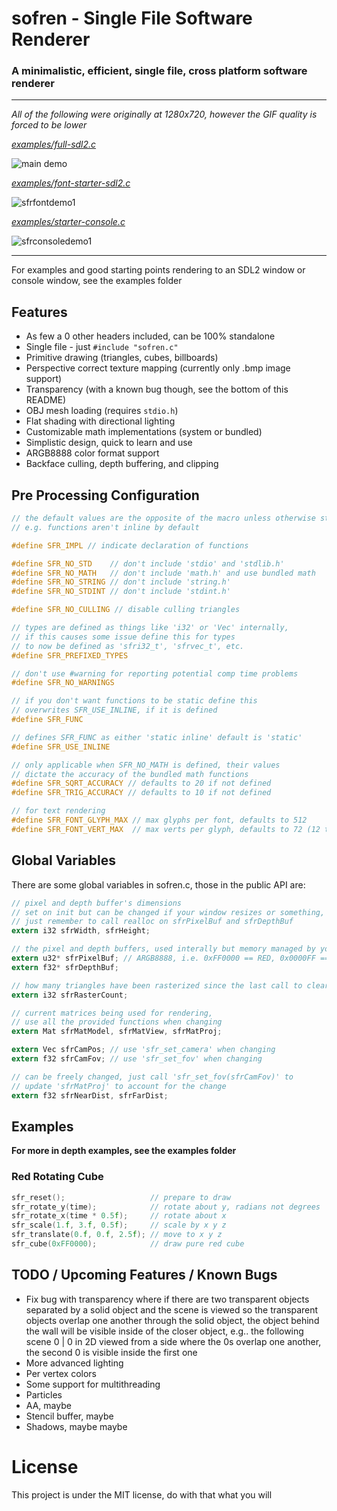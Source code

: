 # sofren - Single File Software Renderer

### A minimalistic, efficient, single file, cross platform software renderer

---

*All of the following were originally at 1280x720, however the GIF quality is forced to be lower*

[*examples/full-sdl2.c*](https://github.com/cyprus327/sofren/blob/main/examples/tex-starter-sdl2.c)

![main demo](https://github.com/user-attachments/assets/73646581-9351-4320-b029-6f31cd42f79f)

[*examples/font-starter-sdl2.c*](https://github.com/cyprus327/sofren/blob/main/examples/font-starter-sdl2.c)

![sfrfontdemo1](https://github.com/user-attachments/assets/87f62598-b39e-4d04-b19d-0f97ddba1622)

[*examples/starter-console.c*](https://github.com/cyprus327/sofren/blob/main/examples/tex-starter-sdl2.c)

![sfrconsoledemo1](https://github.com/user-attachments/assets/36b51566-7893-4729-a498-b18c6569ea83)

---

For examples and good starting points rendering to an SDL2 window or console window, see the examples folder

## Features
- As few a 0 other headers included, can be 100% standalone
- Single file - just `#include "sofren.c"`
- Primitive drawing (triangles, cubes, billboards)
- Perspective correct texture mapping (currently only .bmp image support)
- Transparency (with a known bug though, see the bottom of this README)
- OBJ mesh loading (requires `stdio.h`)
- Flat shading with directional lighting
- Customizable math implementations (system or bundled)
- Simplistic design, quick to learn and use
- ARGB8888 color format support
- Backface culling, depth buffering, and clipping

## Pre Processing Configuration 
```c
// the default values are the opposite of the macro unless otherwise stated,
// e.g. functions aren't inline by default

#define SFR_IMPL // indicate declaration of functions

#define SFR_NO_STD    // don't include 'stdio' and 'stdlib.h'
#define SFR_NO_MATH   // don't include 'math.h' and use bundled math
#define SFR_NO_STRING // don't include 'string.h'
#define SFR_NO_STDINT // don't include 'stdint.h'

#define SFR_NO_CULLING // disable culling triangles

// types are defined as things like 'i32' or 'Vec' internally,
// if this causes some issue define this for types
// to now be defined as 'sfri32_t', 'sfrvec_t', etc.
#define SFR_PREFIXED_TYPES

// don't use #warning for reporting potential comp time problems
#define SFR_NO_WARNINGS

// if you don't want functions to be static define this
// overwrites SFR_USE_INLINE, if it is defined
#define SFR_FUNC

// defines SFR_FUNC as either 'static inline' default is 'static'
#define SFR_USE_INLINE

// only applicable when SFR_NO_MATH is defined, their values
// dictate the accuracy of the bundled math functions
#define SFR_SQRT_ACCURACY // defaults to 20 if not defined
#define SFR_TRIG_ACCURACY // defaults to 10 if not defined

// for text rendering
#define SFR_FONT_GLYPH_MAX // max glyphs per font, defaults to 512
#define SFR_FONT_VERT_MAX  // max verts per glyph, defaults to 72 (12 tris)
```

## Global Variables

There are some global variables in sofren.c, those in the public API are:

```c
// pixel and depth buffer's dimensions
// set on init but can be changed if your window resizes or something,
// just remember to call realloc on sfrPixelBuf and sfrDepthBuf
extern i32 sfrWidth, sfrHeight;

// the pixel and depth buffers, used interally but memory managed by you
extern u32* sfrPixelBuf; // ARGB8888, i.e. 0xFF0000 == RED, 0x0000FF == BLUE
extern f32* sfrDepthBuf;

// how many triangles have been rasterized since the last call to clear
extern i32 sfrRasterCount;

// current matrices being used for rendering,
// use all the provided functions when changing
extern Mat sfrMatModel, sfrMatView, sfrMatProj;

extern Vec sfrCamPos; // use 'sfr_set_camera' when changing
extern f32 sfrCamFov; // use 'sfr_set_fov' when changing

// can be freely changed, just call 'sfr_set_fov(sfrCamFov)' to
// update 'sfrMatProj' to account for the change
extern f32 sfrNearDist, sfrFarDist;
```

## Examples

**For more in depth examples, see the examples folder**

### Red Rotating Cube
```c
sfr_reset();                   // prepare to draw
sfr_rotate_y(time);            // rotate about y, radians not degrees
sfr_rotate_x(time * 0.5f);     // rotate about x
sfr_scale(1.f, 3.f, 0.5f);     // scale by x y z
sfr_translate(0.f, 0.f, 2.5f); // move to x y z
sfr_cube(0xFF0000);            // draw pure red cube
``` 

## TODO / Upcoming Features / Known Bugs
- Fix bug with transparency where if there are two transparent objects separated by a solid object and the scene is viewed so the transparent objects overlap one another through the solid object, the object behind the wall will be visible inside of the closer object, e.g.. the following scene 0 | 0 in 2D viewed from a side where the 0s overlap one another, the second 0 is visible inside the first one
- More advanced lighting
- Per vertex colors
- Some support for multithreading
- Particles
- AA, maybe
- Stencil buffer, maybe
- Shadows, maybe maybe

# License
This project is under the MIT license, do with that what you will
